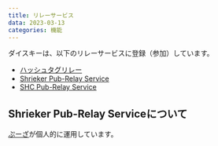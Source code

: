 ```yaml
---
title: リレーサービス
data: 2023-03-13
categories: 機能
---
```


ダイスキーは、以下のリレーサービスに登録（参加）しています。

- [ハッシュタグリレー](https://hashtag-relay.dtp-mstdn.jp/)
- [Shrieker Pub-Relay Service](https://relay.shrieker.net/nodeinfo/2.0)
- [SHC Pub-Relay Service](https://pub-relay.shc.kanagawa.jp/)

## Shrieker Pub-Relay Serviceについて

[ぷーざ](https://mstdn.delmulin.com/@pooza)が個人的に運用しています。
